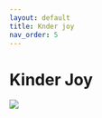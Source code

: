 ```yaml
---
layout: default
title: Knder joy
nav_order: 5
---
```

# Kinder Joy
<img src="{{ site.url }}{{ site.baseurl }}assets/images/kinder joy.jpg">